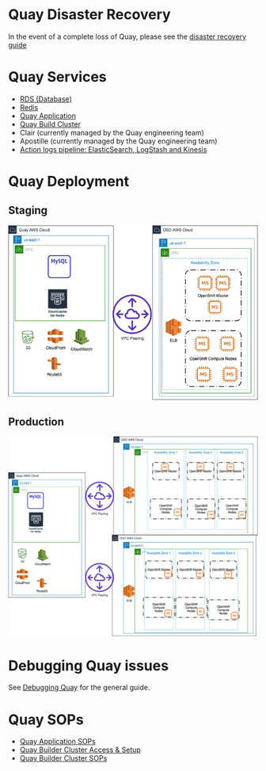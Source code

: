 # Quay Disaster Recovery

In the event of a complete loss of Quay, please see the [disaster recovery guide](disaster-recovery.md)

# Quay Services

- [RDS (Database)](services/database.md)
- [Redis](services/redis.md)
- [Quay Application](quayio.md)
- [Quay Build Cluster](builder.md)
- Clair (currently managed by the Quay engineering team)
- Apostille (currently managed by the Quay engineering team)
- [Action logs pipeline: ElasticSearch, LogStash and Kinesis](services/action-logs/overview.md)

# Quay Deployment

## Staging

![](images/quayio-stage.png)

## Production

![](images/quayio-prod.png)

# Debugging Quay issues

See [Debugging Quay](issues/overview.md) for the general guide.

# Quay SOPs

- [Quay Application SOPs](quayio.md)
- [Quay Builder Cluster Access & Setup](quay-builder-ocp-cluster-setup/README.md)
- [Quay Builder Cluster SOPs](builder.md)



